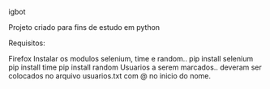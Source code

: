 igbot

Projeto criado para fins de estudo em python

Requisitos:

Firefox
Instalar os modulos selenium, time e random.. pip install selenium pip install time pip install random
Usuarios a serem marcados.. deveram ser colocados no arquivo usuarios.txt com @ no inicio do nome.
